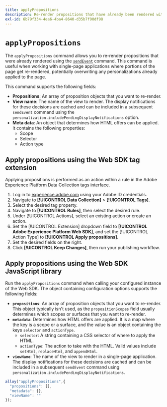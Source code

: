 ```yaml
---
title: applyPropositions
description: Re-render propositions that have already been rendered with sendEvent.
exl-id: 6b79f334-4ea6-4ba4-8640-d35b7f90df98
---
```

# `applyPropositions`

The `applyPropositions` command allows you to re-render propositions that were already rendered using the [`sendEvent`](sendevent/overview.md) command. This command is useful when working with single-page applications where portions of the page get re-rendered, potentially overwriting any personalizations already applied to the page.

This command supports the following fields:

* **Propositions**: An array of proposition objects that you want to re-render.
* **View name**: The name of the view to render. The display notifications for these decisions are cached and can be included in a subsequent `sendEvent` command using the `personalization.includePendingDisplayNotifications` option.
* **Meta data**: An object that determines how HTML offers can be applied. It contains the following properties:
  * Scope
  * Selector
  * Action type

## Apply propositions using the Web SDK tag extension

Applying propositions is performed as an action within a rule in the Adobe Experience Platform Data Collection tags interface.

1. Log in to [experience.adobe.com](https://experience.adobe.com) using your Adobe ID credentials.
1. Navigate to **[!UICONTROL Data Collection]** > **[!UICONTROL Tags]**.
1. Select the desired tag property.
1. Navigate to **[!UICONTROL Rules]**, then select the desired rule.
1. Under [!UICONTROL Actions], select an existing action or create an action.
1. Set the [!UICONTROL Extension] dropdown field to **[!UICONTROL Adobe Experience Platform Web SDK]**, and set the [!UICONTROL Action Type] to **[!UICONTROL Apply propositions]**.
1. Set the desired fields on the right.
1. Click **[!UICONTROL Keep Changes]**, then run your publishing workflow.

## Apply propositions using the Web SDK JavaScript library

Run the `applyPropositions` command when calling your configured instance of the Web SDK. The object containing configuration options supports the following fields:

* **`propositions`**: An array of proposition objects that you want to re-render. This object typically isn't used, as the `propositionScopes` field usually determines which scopes or surfaces that you want to re-render.
* **`metadata`**: Determines how HTML offers are applied. It is a map where the key is a scope or a surface, and the value is an object containing the keys `selector` and `actionType`.
  * `selector`: A string containing a CSS selector of where to apply the HTML.
  * `actionType`: The action to take with the HTML. Valid values include `setHtml`, `replaceHtml`, and `appendHtml`.
* **`viewName`**: The name of the view to render in a single-page application. The display notifications for these decisions are cached and can be included in a subsequent `sendEvent` command using `personalization.includePendingDisplayNotifications`.

```js
alloy("applyPropositions",{
  "propositions": [],
  "metadata": {},
  "viewName": ""
});
```
